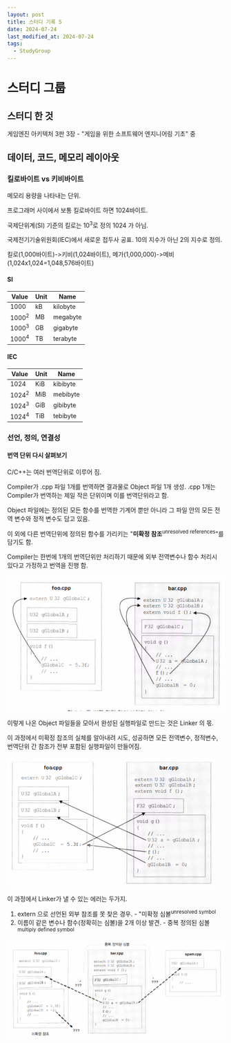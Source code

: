 ```yaml
---
layout: post
title: 스터디 기록 5
date: 2024-07-24
last_modified_at: 2024-07-24
tags:
  - StudyGroup
---
```

# 스터디 그룹

## 스터디 한 것

게임엔진 아키텍처 3판 3장 - "게임을 위한 소프트웨어 엔지니어링 기초" 중

## 데이터, 코드, 메모리 레이아웃

### 킬로바이트 vs 키비바이트

메모리 용량을 나타내는 단위.

프로그래머 사이에서 보통 킬로바이트 하면 1024바이트.

국제단위계(SI) 기준의 킬로는 10<sup>3</sup>로 정의 1024 가 아님.

국제전기기술위원회(IEC)에서 새로운 접두사 공표. 10의 지수가 아닌 2의 지수로 정의.

킬로(1,000바이트)->키비(1,024바이트), 메가(1,000,000)->메비(1,024x1,024=1,048,576바이트)

#### SI

| Value | Unit | Name |
|--|--|--|
| 1000 | kB | kilobyte |
| 1000<sup>2</sup> | MB | megabyte |
| 1000<sup>3</sup> | GB | gigabyte |
| 1000<sup>4</sup> | TB | terabyte |

#### IEC

| Value | Unit | Name |
|--|--|--|
| 1024 | KiB | kibibyte |
| 1024<sup>2</sup> | MiB | mebibyte |
| 1024<sup>3</sup> | GiB | gibibyte |
| 1024<sup>4</sup> | TiB | tebibyte |

### 선언, 정의, 연결성

#### 번역 단위 다시 살펴보기

C/C++는 여러 번역단위로 이루어 짐.

Compiler가 .cpp 파일 1개를 번역하면 결과물로 Object 파일 1개 생성. .cpp 1개는 Compiler가 번역하는 제일 작은 단위이며 이를 번역단위라고 함.

Object 파일에는 정의된 모든 함수를 번역한 기계어 뿐만 아니라 그 파일 안의 모든 전역 변수와 정적 변수도 담고 있음.

이 외에 다른 번역단위에 정의된 함수를 가리키는 "**미확정 참조**<sup>unresolved references</sup>"를 담기도 함.

Compiler는 한번에 1개의 번역단위만 처리하기 때문에 외부 전역변수나 함수 처리시 있다고 가정하고 번역을 진행 함.

![alt text](../attachments/3.7.png)

이렇게 나온 Object 파일들을 모아서 완성된 실행파일로 만드는 것은 Linker 의 몫.

이 과정에서 미확정 참조의 실체를 알아내려 시도, 성공하면 모든 전역변수, 정적변수, 번역단위 간 참조가 전부 포함된 실행파일이 만들어짐.

![alt text](../attachments/3.8.png)

이 과정에서 Linker가 낼 수 있는 에러는 두가지.

1. extern 으로 선언된 외부 참조를 못 찾은 경우. - "미확정 심볼<sup>unresolved symbol</sup>
2. 이름이 같은 변수나 함수(정확히는 심볼)을 2개 이상 발견. - 중복 정의된 심볼<sup>multiply defined symbol</sup>

![alt text](../attachments/3.9.png)

